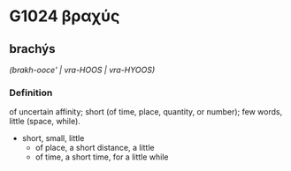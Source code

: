 # G1024 βραχύς

## brachýs

_(brakh-ooce' | vra-HOOS | vra-HYOOS)_

### Definition

of uncertain affinity; short (of time, place, quantity, or number); few words, little (space, while).

- short, small, little
  - of place, a short distance, a little
  - of time, a short time, for a little while

